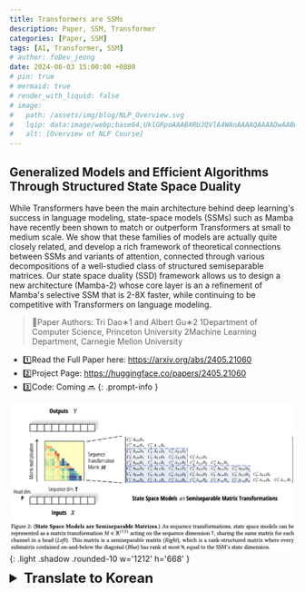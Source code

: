 ```yaml
---
title: Transformers are SSMs
description: Paper, SSM, Transformer
categories: [Paper, SSM]
tags: [AI, Transformer, SSM]
# author: foDev_jeong
date: 2024-06-03 15:00:00 +0800
# pin: true
# mermaid: true
# render_with_liquid: false
# image:
#   path: /assets/img/blog/NLP_Overview.svg
#   lqip: data:image/webp;base64,UklGRpoAAABXRUJQVlA4WAoAAAAQAAAADwAABwAAQUxQSDIAAAARL0AmbZurmr57yyIiqE8oiG0bejIYEQTgqiDA9vqnsUSI6H+oAERp2HZ65qP/VIAWAFZQOCBCAAAA8AEAnQEqEAAIAAVAfCWkAALp8sF8rgRgAP7o9FDvMCkMde9PK7euH5M1m6VWoDXf2FkP3BqV0ZYbO6NA/VFIAAAA
#   alt: [Overview of NLP Course]
---
```


## Generalized Models and Efficient Algorithms Through Structured State Space Duality

While Transformers have been the main architecture behind deep learning's success in language modeling, state-space models (SSMs) such as Mamba have recently been shown to match or outperform Transformers at small to medium scale. We show that these families of models are actually quite closely related, and develop a rich framework of theoretical connections between SSMs and variants of attention, connected through various decompositions of a well-studied class of structured semiseparable matrices. Our state space duality (SSD) framework allows us to design a new architecture (Mamba-2) whose core layer is an a refinement of Mamba's selective SSM that is 2-8X faster, while continuing to be competitive with Transformers on language modeling.

> 🧙Paper Authors: Tri Dao∗1 and Albert Gu∗2
 1Department of Computer Science, Princeton University
 2Machine Learning Department, Carnegie Mellon University
- 1️⃣Read the Full Paper here: <https://arxiv.org/abs/2405.21060>
- 2️⃣Project Page: <https://huggingface.co/papers/2405.21060>
- 3️⃣Code: Coming 🔜
{: .prompt-info }

![ State Space Model are semiseparable matrix transformers ](/assets/img/paper/State_Space_Model_Matrices.png){: .light .shadow .rounded-10 w='1212' h='668' }

<details markdown="1">
<summary style= "font-size:24px; line-height:24px; font-weight:bold; cursor:pointer;" > Translate to Korean </summary>

##  구조화된 상태공간 이중성을 통한 일반화된 모델과 효율적인 알고리즘

트랜스포머는 언어 모델링에서 딥 러닝의 성공을 뒷받침하는 주요 아키텍처였지만, 최근에는 Mamba와 같은 상태 공간 모델(SSM)이 중소 규모에서 트랜스포머와 동등하거나 더 우수한 것으로 나타났습니다. 우리는 이러한 모델 계열이 실제로 매우 밀접하게 관련되어 있음을 보여주며, 잘 연구된 구조화된 반분리 가능한 행렬 클래스의 다양한 분해를 통해 연결된 SSM과 주의 변형 간의 이론적 연결에 대한 풍부한 프레임워크를 개발합니다. 상태 공간 이중성(SSD) 프레임워크를 통해 핵심 계층이 2-8배 더 빠른 Mamba의 선택적 SSM을 개선한 새로운 아키텍처(Mamba-2)를 설계하는 동시에 언어 모델링에서 Transformers와 계속 경쟁할 수 있습니다.

</details>